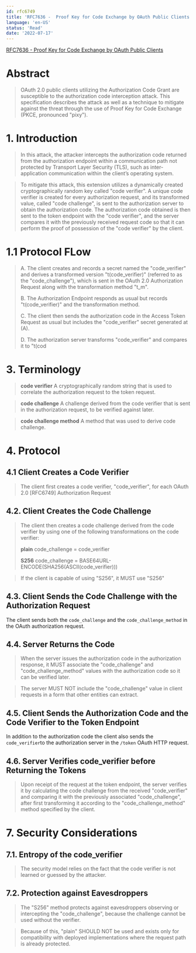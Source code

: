 ```yaml
---
id: rfc6749
title: 'RFC7636 -  Proof Key for Code Exchange by OAuth Public Clients'
language: 'en-US'
status: 'Read'
date: '2022-07-17'
---
```


[RFC7636 -  Proof Key for Code Exchange by OAuth Public Clients](https://datatracker.ietf.org/doc/html/rfc7636)

# Abstract

> OAuth 2.0 public clients utilizing the Authorization Code Grant are susceptible to the authorization code interception attack. This specification describes the attack as well as a technique to mitigate against the threat through the use of Proof Key for Code Exchange (PKCE, pronounced "pixy").

# 1. Introduction

> In this attack, the attacker intercepts the authorization code returned from the authorization endpoint within a communication path not protected by Transport Layer Security (TLS), such as inter- application communication within the client’s operating system.

> To mitigate this attack, this extension utilizes a dynamically created cryptographically random key called "code verifier". A unique code verifier is created for every authorization request, and its transformed value, called "code challenge", is sent to the authorization server to obtain the authorization code. The authorization code obtained is then sent to the token endpoint with the "code verifier", and the server compares it with the previously received request code so that it can perform the proof of possession of the "code verifier" by the client. 

# 1.1 Protocol FLow

> A. The client creates and records a secret named the "code_verifier" and derives a transformed version "t(code_verifier)" (referred to as the "code_challenge"), which is sent in the OAuth 2.0 Authorization Request along with the transformation method "t_m".
>
> B. The Authorization Endpoint responds as usual but records "t(code_verifier)" and the transformation method.
>
> C. The client then sends the authorization code in the Access Token Request as usual but includes the "code_verifier" secret generated at (A).
>
> D. The authorization server transforms "code_verifier" and compares it to "t(cod

# 3. Terminology

> **code verifier** A cryptographically random string that is used to correlate the authorization request to the token request.

> **code challenge** A challenge derived from the code verifier that is sent in the authorization request, to be verified against later.

> **code challenge method** A method that was used to derive code challenge.

# 4. Protocol

## 4.1 Client Creates a Code Verifier

> The client first creates a code verifier, "code_verifier", for each OAuth 2.0 [RFC6749] Authorization Request

## 4.2. Client Creates the Code Challenge

> The client then creates a code challenge derived from the code verifier by using one of the following transformations on the code verifier:
>
> **plain** code_challenge = code_verifier
>
>  **S256** code_challenge = BASE64URL-ENCODE(SHA256(ASCII(code_verifier)))

> If the client is capable of using "S256", it MUST use "S256"

## 4.3. Client Sends the Code Challenge with the Authorization Request

The client sends both the `code_challenge` and the `code_challenge_method` in the OAuth authorization request.

## 4.4. Server Returns the Code

> When the server issues the authorization code in the authorization response, it MUST associate the "code_challenge" and "code_challenge_method" values with the authorization code so it can be verified later.

> The server MUST NOT include the "code_challenge" value in client requests in a form that other entities can extract.

## 4.5. Client Sends the Authorization Code and the Code Verifier to the Token Endpoint

In addition to the authorization code the client also sends the `code_verifier`to the authorization server in the `/token` OAuth HTTP request.

## 4.6. Server Verifies code_verifier before Returning the Tokens

> Upon receipt of the request at the token endpoint, the server verifies it by calculating the code challenge from the received "code_verifier" and comparing it with the previously associated "code_challenge", after first transforming it according to the "code_challenge_method" method specified by the client.

# 7. Security Considerations

## 7.1. Entropy of the code_verifier

> The security model relies on the fact that the code verifier is not learned or guessed by the attacker.

## 7.2. Protection against Eavesdroppers

> The "S256" method protects against eavesdroppers observing or intercepting the "code_challenge", because the challenge cannot be used without the verifier. 

> Because of this, "plain" SHOULD NOT be used and exists only for compatibility with deployed implementations where the request path is already protected.

